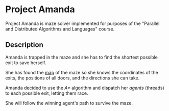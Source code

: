# Project Amanda
Project Amanda is maze solver implemented for purposes of the "Parallel and Distributed Algorithms and Languages" course.

## Description
Amanda is trapped in the maze and she has to find the shortest possible exit to save herself. 

She has found the [map](src/lybrinth.bin) of the maze so she knows the coordinates of the exits, the positions of all doors, and the directions she can take.

Amanda decided to use the _A*_ algorithm and dispatch her _agents_ (threads) to each possible exit, letting them race.

She will follow the winning agent's path to survive the maze.






